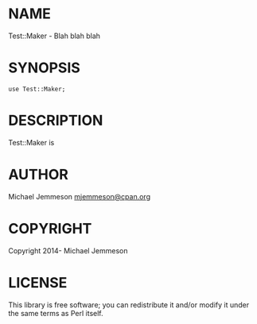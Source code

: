 # NAME

Test::Maker - Blah blah blah

# SYNOPSIS

    use Test::Maker;

# DESCRIPTION

Test::Maker is

# AUTHOR

Michael Jemmeson <mjemmeson@cpan.org>

# COPYRIGHT

Copyright 2014- Michael Jemmeson

# LICENSE

This library is free software; you can redistribute it and/or modify
it under the same terms as Perl itself.


